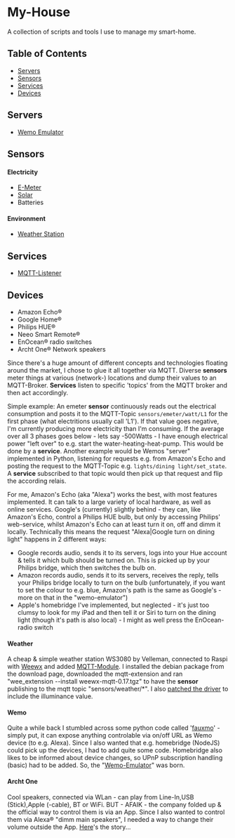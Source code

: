 # My-House

A collection of scripts and tools I use to manage my smart-home.

## Table of Contents

 - [Servers](#servers)
 - [Sensors](#sensors)
 - [Services](#services)
 - [Devices](#devices)
 
 ## Servers
  * [Wemo Emulator](#wemo)
  
  
 ## Sensors
 #### Electricity
 * [E-Meter](sensors/emeter)
 * [Solar](sensors/piko)
 * Batteries
 
 
 #### Environment
 * [Weather Station](#weather)
 
 
 ## Services
 * [MQTT-Listener](services/)
 
 
 ## Devices
 * Amazon Echo&reg;
 * Google Home&reg;
 * Philips HUE&reg;
 * Neeo Smart Remote&reg;
 * EnOcean&reg; radio switches
 * Archt One&reg; Network speakers
 
 
 Since there's a huge amount of different concepts and technologies floating around the market, I chose to glue it all together via MQTT. Diverse **sensors** meter things at various (network-) locations and dump their values to an MQTT-Broker.
 **Services** listen to specific 'topics' from the MQTT broker and then act accordingly.
 
 Simple example: An emeter **sensor** continuously reads out the electrical consumption and posts it to the MQTT-Topic `sensors/emeter/watt/L1` for the first phase (what electritions usually call 'L1'). If that value goes negative, I'm currently producing more electricity than I'm consuming. If the average over all 3 phases goes below - lets say -500Watts - I have enough electrical power "left over" to e.g. start the water-heating-heat-pump. This would be done by a **service**.
Another example would be Wemos "server" implemented in Python, listening for requests e.g. from Amazon's Echo and posting the request to the MQTT-Topic e.g. `lights/dining light/set_state`. A **service** subscribed to that topic would then pick up that request and flip the according relais.
 
 
 For me, Amazon's Echo (aka "Alexa") works the best, with most features implemented. It can talk to a large variety of local hardware, as well as online services. Google's (currently) slightly behind - they can, like Amazon's Echo, control a Philips HUE bulb, but only by accessing Philips' web-service, whilst Amazon's Echo can at least turn it on, off and dimm it locally. Technically this means the request "Alexa|Google turn on dining light" happens in 2 different ways:
 - Google records audio, sends it to its servers, logs into your Hue account & tells it which bulb should be turned on. This is picked up by your Philips bridge, which then switches the bulb on.
 - Amazon records audio, sends it to its servers, receives the reply, tells your Philips bridge locally to turn on the bulb (unfortunately, if you want to set the colour to e.g. blue, Amazon's path is the same as Google's - more on that in the "wemo-emulator")
 - Apple's homebridge I've implemented, but neglected - it's just too clumsy to look for my iPad and then tell it or Siri to turn on the dining light (though it's path is also local) - I might as well press the EnOcean-radio switch
 
 
 #### Weather
 
 A cheap & simple weather station WS3080 by Velleman, connected to Raspi with [Weewx](http://weewx.com) and added [MQTT-Module](http://lancet.mit.edu/mwall/projects/weather/releases/weewx-mqtt-0.17.tgz). I installed the debian package from the download page, downloaded the mqtt-extension and ran "wee_extension --install weewx-mqtt-0.17.tgz" to have the **sensor** publishing to the mqtt topic "sensors/weather/\*". I also [patched the driver](sensors/weather/) to include the illuminance value.


 #### Wemo

 Quite a while back I stumbled across some python code called '[fauxmo](https://github.com/makermusings/fauxmo)' - simply put, it can expose anything controlable via on/off URL as Wemo device (to e.g. Alexa). Since I also wanted that e.g. homebridge (NodeJS) could pick up the devices, I had to add quite some code. Homebridge also likes to be informed about device changes, so UPnP subscription handling (basic) had to be added. So, the "[Wemo-Emulator](servers/Wemo)" was born.


#### Archt One

 Cool speakers, connected via WLan - can play from Line-In,USB (Stick),Apple (-cable), BT or WiFi. BUT - AFAIK - the company folded up & the official way to control them is via an App. Since I also wanted to control them via Alexa&reg; "dimm main speakers", I needed a way to change their volume outside the App. [Here](devices/ArchtOne)'s the story...
